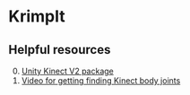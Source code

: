 # KrimpIt

## Helpful resources
0. [Unity Kinect V2 package](http://go.microsoft.com/fwlink/?LinkId=513177)
0. [Video for getting finding Kinect body joints](https://channel9.msdn.com/Blogs/2p-start/Gesture-Control-with-Kinect-and-Unity-made-easy)